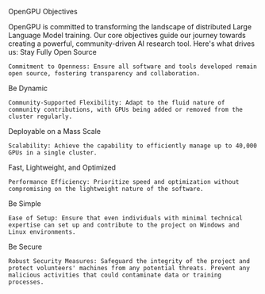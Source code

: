 OpenGPU Objectives

OpenGPU is committed to transforming the landscape of distributed Large Language Model training. Our core objectives guide our journey towards creating a powerful, community-driven AI research tool. Here's what drives us:
Stay Fully Open Source

    Commitment to Openness: Ensure all software and tools developed remain open source, fostering transparency and collaboration.

Be Dynamic

    Community-Supported Flexibility: Adapt to the fluid nature of community contributions, with GPUs being added or removed from the cluster regularly.

Deployable on a Mass Scale

    Scalability: Achieve the capability to efficiently manage up to 40,000 GPUs in a single cluster.

Fast, Lightweight, and Optimized

    Performance Efficiency: Prioritize speed and optimization without compromising on the lightweight nature of the software.

Be Simple

    Ease of Setup: Ensure that even individuals with minimal technical expertise can set up and contribute to the project on Windows and Linux environments.

Be Secure

    Robust Security Measures: Safeguard the integrity of the project and protect volunteers' machines from any potential threats. Prevent any malicious activities that could contaminate data or training processes.